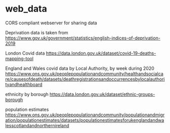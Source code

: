 # web_data

CORS compliant webserver for sharing data

Deprivation data is taken from https://www.gov.uk/government/statistics/english-indices-of-deprivation-2019

London Covid data https://data.london.gov.uk/dataset/covid-19-deaths-mapping-tool

England and Wales covid data by Local Authority, by week during 2020 https://www.ons.gov.uk/peoplepopulationandcommunity/healthandsocialcare/causesofdeath/datasets/deathregistrationsandoccurrencesbylocalauthorityandhealthboard

ethnicity by borough https://data.london.gov.uk/dataset/ethnic-groups-borough

population estimates https://www.ons.gov.uk/peoplepopulationandcommunity/populationandmigration/populationestimates/datasets/populationestimatesforukenglandandwalesscotlandandnorthernireland
